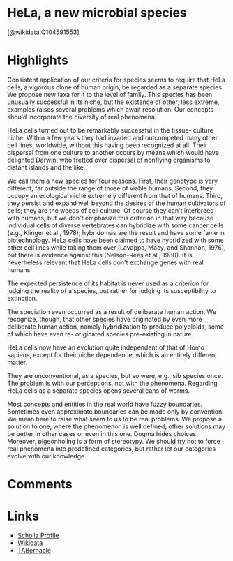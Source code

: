
HeLa, a new microbial species
=============================
  
  [@wikidata:Q104591553]  

# Highlights

Consistent application of our criteria for species seems to require that HeLa cells, a vigorous clone of human origin, be regarded as a separate species. We propose new taxa for it to the level of family. This species has been unusually successful in its niche, but the existence of other, less extreme, examples raises several problems which await resolution. Our concepts should incorporate the diversity of real phenomena.

HeLa cells turned out to be remarkably successful in the tissue-
culture niche. Within a few years they had invaded and outcompeted many other cell lines, worldwide, without this having been recognized at all. Their dispersal from one culture to another occurs by means which would have delighted Darwin, who fretted over dispersal of nonflying organisms to distant islands and the like.

We call them a new species for four reasons. First, their genotype is very different, far outside the range of those of viable humans. Second, they occupy an ecological niche extremely different from that of humans. Third, they persist and expand well beyond the desires of the human cultivators of cells; they are the weeds of cell culture. Of course they can't interbreed with humans, but we don't emphasize this criterion in that way because individual cells of diverse vertebrates can hybridize with some cancer cells (e.g., Klinger et al., 1978); hybridomas are the result and have some fame in biotechnology. HeLa cells have been claimed to have hybridized with some other cell lines while taking them over (Lavappa, Macy, and Shannon, 1976), but there is evidence against this (Nelson-Rees et al., 1980). It is neverheless relevant that HeLa cells don't exchange genes with real humans.

The expected persistence of its habitat is never used as a criterion for judging the reality of a species, but rather for judging its susceptibility to extinction.

The speciation even occurred as a result of deliberate human action. We recognize, though, that other species have originated by even more deliberate human action, namely hybridization to produce polyploids, some of which have even re- originated species pre-existing in nature.

HeLa cells now have an evolution quite independent of that of Homo sapiens, except for their niche dependence, which is an entirely different matter.

They are unconventional, as a species, but so were, e.g., sib species once. The problem is with our perceptions, not with the phenomena. Regarding HeLa cells as a separate species opens several cans of
worms.

Most concepts and entities in the real world have fuzzy
boundaries. Sometimes even approximate boundaries can be made only by convention. We mean here to raise what seem to us to be real problems. We propose a solution to one, where the phenomenon is well defined; other solutions may be better in other cases or even in this one. Dogma hides choices. Moreover, pigeonholing is a form of stereotypy. We should try not to force real phenomena into predefined categories, but rather let our categories evolve with our knowledge.



# Comments

# Links
  
 * [Scholia Profile](https://scholia.toolforge.org/work/Q104591553)  
 * [Wikidata](https://www.wikidata.org/wiki/Q104591553)  
 * [TABernacle](https://tabernacle.toolforge.org/?#/tab/manual/Q104591553/P921%3BP4510)  
